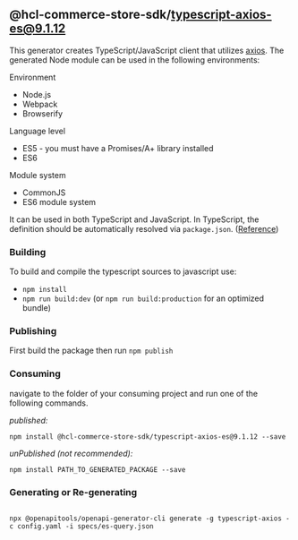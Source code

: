 ## @hcl-commerce-store-sdk/typescript-axios-es@9.1.12

This generator creates TypeScript/JavaScript client that utilizes [axios](https://github.com/axios/axios). The generated Node module can be used in the following environments:

Environment

- Node.js
- Webpack
- Browserify

Language level

- ES5 - you must have a Promises/A+ library installed
- ES6

Module system

- CommonJS
- ES6 module system

It can be used in both TypeScript and JavaScript. In TypeScript, the definition should be automatically resolved via `package.json`. ([Reference](http://www.typescriptlang.org/docs/handbook/typings-for-npm-packages.html))

### Building

To build and compile the typescript sources to javascript use:

- `npm install`
- `npm run build:dev` (or `npm run build:production` for an optimized bundle)

### Publishing

First build the package then run `npm publish`

### Consuming

navigate to the folder of your consuming project and run one of the following commands.

_published:_

```
npm install @hcl-commerce-store-sdk/typescript-axios-es@9.1.12 --save
```

_unPublished (not recommended):_

```
npm install PATH_TO_GENERATED_PACKAGE --save
```

### Generating or Re-generating

```

npx @openapitools/openapi-generator-cli generate -g typescript-axios -c config.yaml -i specs/es-query.json

```
